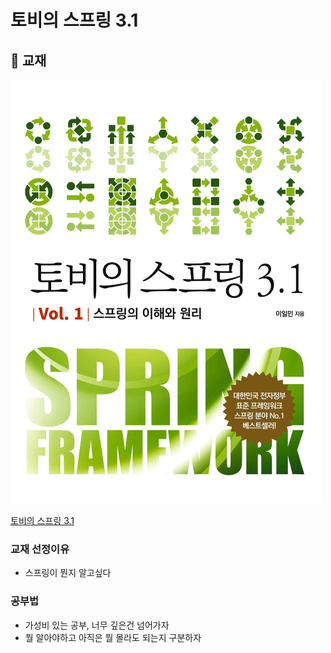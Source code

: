 # 토비의 스프링 3.1
## 📔 교재
![toby_spring](./assets/toby_spring3.png)

[토비의 스프링 3.1](http://www.kyobobook.co.kr/product/detailViewKor.laf?ejkGb=KOR&mallGb=KOR&barcode=9788960773417&orderClick=&Kc=)

### 교재 선정이유
- 스프링이 뭔지 알고싶다

### 공부법
- 가성비 있는 공부, 너무 깊은건 넘어가자
- 뭘 알아야하고 아직은 뭘 몰라도 되는지 구분하자